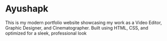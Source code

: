 # Ayushapk
This is my modern portfolio website showcasing my work as a Video Editor, Graphic Designer, and Cinematographer. Built using HTML, CSS, and optimized for a sleek, professional look
